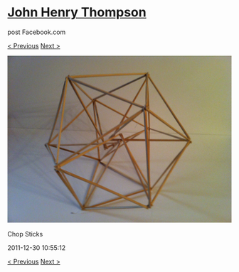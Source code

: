 # [John Henry Thompson](../README.md)
post Facebook.com

[< Previous](2011-12-30-4.md) [Next >](2011-12-30-6.md)

[![](../media/2011-12-30/Chop-Sticks-2.jpg)](../README.md)

Chop Sticks

2011-12-30 10:55:12

[< Previous](2011-12-30-4.md) [Next >](2011-12-30-6.md)